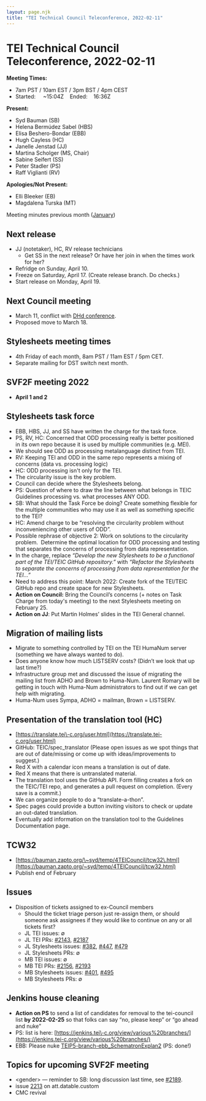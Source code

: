 ```yaml
---
layout: page.njk
title: "TEI Technical Council Teleconference, 2022-02-11"
---
```

# TEI Technical Council Teleconference, 2022-02-11
**Meeting Times:**


* 7am PST / 10am EST / 3pm BST / 4pm CEST
* Started:     \~15:04Z    Ended:    16:36Z


**Present:**
* Syd Bauman (SB)
* Helena Bermúdez Sabel (HBS)
* Elisa Beshero\-Bondar (EBB)
* Hugh Cayless (HC)
* Janelle Jenstad (JJ)
* Martina Scholger (MS, Chair)
* Sabine Seifert (SS)
* Peter Stadler (PS)
* Raff Viglianti (RV)


**Apologies/Not Present:**
* Elli Bleeker (EB)
* Magdalena Turska (MT)


Meeting minutes previous month ([January](https://tei-c.org/activities/council/meetings/tei-technical-council-teleconference-2022-01-14/))
 


Next release
------------


* JJ (notetaker), HC, RV release technicians
	+ Get SS in the next release? Or have her join in when the times work for her?
* Refridge on Sunday, April 10\.
* Freeze on Saturday, April 17\. (Create release branch. Do checks.)
* Start release on Monday, April 19\.


Next Council meeting
--------------------


* March 11, conflict with [DHd conference](https://www.dhd2022.de/).
* Proposed move to March 18\.


Stylesheets meeting times
-------------------------


* 4th Friday of each month, 8am PST / 11am EST / 5pm CET.
* Separate mailing for DST switch next month.


SVF2F meeting 2022
------------------


* **April 1 and 2**


Stylesheets task force
----------------------


* EBB, HBS, JJ, and SS have written the charge for the task force.
* PS, RV, HC: Concerned that ODD processing really is better positioned in its own repo because it is used by multiple communities (e.g. MEI).
* We should see ODD as processing metalanguage distinct from TEI.
* RV: Keeping TEI and ODD in the same repo represents a mixing of concerns (data vs. processing logic)
* HC: ODD processing isn't only for the TEI.
* The circularity issue is the key problem.
* Council can decide where the Stylesheets belong.
* PS: Question of where to draw the line between what belongs in TEIC Guidelines processing vs. what processes ANY ODD.
* SB: What should the Task Force be doing? Create something flexible for the multiple communities who may use it as well as something specific to the TEI?
* HC: Amend charge to be “resolving the circularity problem without inconveniencing other users of ODD”.
* Possible rephrase of objective 2: Work on solutions to the circularity problem.  Determine the optimal location for ODD processing and testing that separates the concerns of processing from data representation.
* In the charge, replace *“Develop the new Stylesheets to be a functional part of the TEI/TEIC GitHub repository.”* with *“Refactor the Stylesheets to separate the concerns of processing from data representation for the TEI…”*
* Need to address this point: March 2022: Create fork of the TEI/TEIC GitHub repo and create space for new Stylesheets.
* **Action on Council:** Bring the Council’s concerns (\+ notes on Task Charge from today's meeting) to the next Stylesheets meeting on February 25\.
* **Action on JJ**: Put Martin Holmes’ slides in the TEI General channel.


Migration of mailing lists
--------------------------


* Migrate to something controlled by TEI on the TEI HumaNum server (something we have always wanted to do).
* Does anyone know how much LISTSERV costs? (Didn’t we look that up last time?)
* Infrastructure group met and discussed the issue of migrating the mailing list from ADHO and Brown to Huma\-Num. Laurent Romary will be getting in touch with Huma\-Num administrators to find out if we can get help with migrating.
* Huma\-Num uses Sympa, ADHO \= mailman, Brown \= LISTSERV.


Presentation of the translation tool (HC)
-----------------------------------------


* [https://translate.tei\-c.org/user.html](https://translate.tei-c.org/user.html)
* GitHub: TEIC/spec\_translator (Please open issues as we spot things that are out of date/missing or come up with ideas/improvements to suggest.)
* Red X with a calendar icon means a translation is out of date.
* Red X means that there is untranslated material.
* The translation tool uses the GitHub API. Form filling creates a fork on the TEIC/TEI repo, and generates a pull request on completion. (Every save is a commit.)
* We can organize people to do a “translate\-a\-thon”.
* Spec pages could provide a button inviting visitors to check or update an out\-dated translation.
* Eventually add information on the translation tool to the Guidelines Documentation page.


TCW32
-----


* [https://bauman.zapto.org/\~syd/temp/4TEICouncil/tcw32\.html](https://bauman.zapto.org/~syd/temp/4TEICouncil/tcw32.html)
* Publish end of February


Issues
------


* Disposition of tickets assigned to ex\-Council members
	+ Should the ticket triage person just re\-assign them, or should someone ask assignees if they would like to continue on any or all tickets first?
	+ JL TEI issues: ∅
	+ JL TEI PRs: [\#2143](https://github.com/TEIC/TEI/pull/2143), [\#2187](https://github.com/TEIC/TEI/pull/2187)
	+ JL Stylesheets issues: [\#382](https://github.com/TEIC/Stylesheets/issues/382), [\#447](https://github.com/TEIC/Stylesheets/issues/447), [\#479](https://github.com/TEIC/Stylesheets/issues/479)
	+ JL Stylesheets PRs: ∅
	+ MB TEI issues: ∅
	+ MB TEI PRs: [\#2156](https://github.com/TEIC/TEI/pull/2156), [\#2193](https://github.com/TEIC/TEI/pull/2193)
	+ MB Stylesheets issues: [\#401](https://github.com/TEIC/Stylesheets/issues/401), [\#495](https://github.com/TEIC/Stylesheets/issues/495)
	+ MB Stylesheets PRs: ∅


Jenkins house cleaning
----------------------


* **Action on PS** to send a list of candidates for removal to the tei\-council list **by 2022\-02\-25** so that folks can say “no, please keep” or “go ahead and nuke”
* PS: list is here: [https://jenkins.tei\-c.org/view/various%20branches/](https://jenkins.tei-c.org/view/various%20branches/)
* EBB: Please nuke [TEIP5\-branch\-ebb\_SchematronExplan2](https://jenkins.tei-c.org/view/various%20branches/job/TEIP5-branch-ebb_SchematronExplan2/) (PS: done!)


Topics for upcoming SVF2F meeting
---------------------------------


* \<gender\> — reminder to SB: long discussion last time, see [\#2189](https://github.com/TEIC/TEI/issues/2189).
* issue [2213](https://github.com/TEIC/TEI/issues/2213) on att.datable.custom
* CMC revival


 